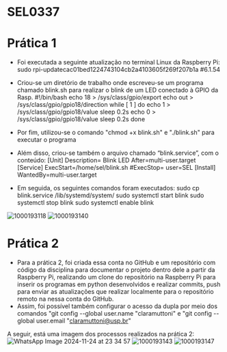 # SEL0337

# Prática 1
- Foi executada a seguinte atualização no terminal Linux da Raspberry Pi:
    sudo rpi-updatecac01bed1224743104cb2a4103605f269f207b1a #6.1.54

- Criou-se um diretório de trabalho onde escreveu-se um programa chamado blink.sh para realizar o blink de um LED conectado à GPIO da Rasp.
    #!/bin/bash
    echo 18 > /sys/class/gpio/export
    echo out > /sys/class/gpio/gpio18/direction
    while [ 1 ]
    do
      echo 1 > /sys/class/gpio/gpio18/value
      sleep 0.2s
      echo 0 > /sys/class/gpio/gpio18/value
      sleep 0.2s
    done

- Por fim, utilizou-se o comando "chmod +x blink.sh" e "./blink.sh" para executar o programa
- Além disso, criou-se também o arquivo chamado “blink.service”, com o conteúdo:
    [Unit]
    Description= Blink LED
    After=multi-user.target
    [Service]
    ExecStart=/home/sel/blink.sh
    #ExecStop=
    user=SEL
    [Install]
    WantedBy=multi-user.target

- Em seguida, os seguintes comandos foram executados:
    sudo cp blink.service /lib/systemd/system/
    sudo systemctl start blink
    sudo systemctl stop blink
    sudo systemctl enable blink

![1000193118](https://github.com/user-attachments/assets/38a68eb5-0d42-4a4f-a325-d08f6965b808)
![1000193140](https://github.com/user-attachments/assets/b7b0513c-b6e7-4309-b13b-2ec5ec3310a8)


# Prática 2

- Para a prática 2, foi criada essa conta no GitHub e um repositório com código da disciplina para documentar o projeto dentro dele a partir da Raspberry Pi, realizando um clone do repositório na Raspberry Pi para inserir os programas em python desenvolvidos e realizar commits, push para enviar as atualizações que realizar localmente para o repositório remoto na nessa conta do GitHub.
- Assim, foi possível também configurar o acesso da dupla por meio dos comandos "git config --global user.name "claramuttoni" e "git config --global user.email "claramuttoni@usp.br"

A seguir, está uma imagem dos processos realizados na prática 2:
![WhatsApp Image 2024-11-24 at 23 34 57](https://github.com/user-attachments/assets/c112ca08-e03e-448d-a55f-110a884dcdfa)
![1000193143](https://github.com/user-attachments/assets/f4db1bab-f98a-4c6f-8a19-c359dd51d56e)
![1000193147](https://github.com/user-attachments/assets/d05133ce-7c1d-4f3c-9038-5cf3cf525dba)
